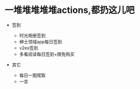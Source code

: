 # 一堆堆堆堆堆actions,都扔这儿吧

- 签到
  - 时光相册签到
  - 绅士领域app每日签到
  - v2ex签到
  - 多看阅读每日签到+限免购买   

- 其它
  - 每日一图爬取
  - 一言
